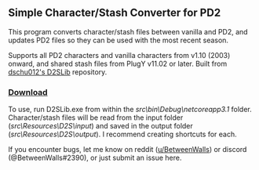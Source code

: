## Simple Character/Stash Converter for PD2
This program converts character/stash files between vanilla and PD2, and updates PD2 files so they can be used with the most recent season.

Supports all PD2 characters and vanilla characters from v1.10 (2003) onward, and shared stash files from PlugY v11.02 or later. Built from [dschu012's D2SLib](https://github.com/dschu012/D2SLib) repository.

### [Download](https://github.com/BetweenWalls/PD2-Converter/archive/main.zip)

To use, run D2SLib.exe from within the *src\bin\Debug\netcoreapp3.1* folder. Character/stash files will be read from the input folder (*src\Resources\D2S\input*) and saved in the output folder (*src\Resources\D2S\output*). I recommend creating shortcuts for each.

If you encounter bugs, let me know on reddit ([u/BetweenWalls](https://www.reddit.com/message/compose/?to=BetweenWalls)) or discord (@BetweenWalls#2390), or just submit an issue here.
